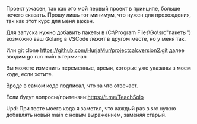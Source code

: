 Проект ужасен, так как это мой первый проект в принципе, больше нечего сказать. Прошу лишь тот минимум, что нужен для прохождения, так как этот 
курс для меня важен.

Для запуска нужно добавить пакеты в (C:\Program Files\Go\src\"пакеты") возможно ваш Golang в VSCode лежит в другом месте, но у меня так.

Или git clone https://github.com/HurjaMur/projectcalcversion2.git
далее вводим go run main в терминал

Вы можете изменить переменные, время, которые уже указаны в моем коде, если хотите.

Вроде в самом коде подписал, что за что отвечает.

Если будут вопросы/притензии:https://t.me/TeachSolo

Upd: При тесте моего кода я заметил, что каждый раз в src нужно добавлять новый main с новым выражением, заменяя старый.
